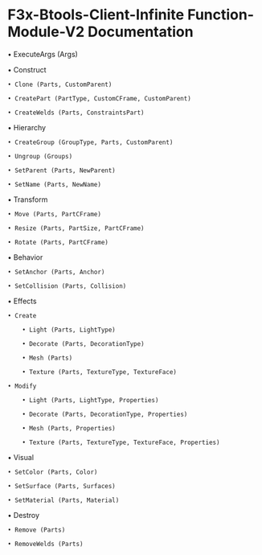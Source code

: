 # F3x-Btools-Client-Infinite Function-Module-V2 Documentation

• ExecuteArgs (Args)


• Construct

	• Clone (Parts, CustomParent)

	• CreatePart (PartType, CustomCFrame, CustomParent)

	• CreateWelds (Parts, ConstraintsPart)

• Hierarchy

	• CreateGroup (GroupType, Parts, CustomParent)

	• Ungroup (Groups)

	• SetParent (Parts, NewParent)

	• SetName (Parts, NewName)

• Transform

	• Move (Parts, PartCFrame)

	• Resize (Parts, PartSize, PartCFrame)

	• Rotate (Parts, PartCFrame)

• Behavior

	• SetAnchor (Parts, Anchor)

	• SetCollision (Parts, Collision)

• Effects

	• Create

		• Light (Parts, LightType)

		• Decorate (Parts, DecorationType)

		• Mesh (Parts)

		• Texture (Parts, TextureType, TextureFace)

	• Modify

		• Light (Parts, LightType, Properties)

		• Decorate (Parts, DecorationType, Properties)

		• Mesh (Parts, Properties)

		• Texture (Parts, TextureType, TextureFace, Properties)

• Visual

	• SetColor (Parts, Color)

	• SetSurface (Parts, Surfaces)

	• SetMaterial (Parts, Material)

• Destroy

	• Remove (Parts)

	• RemoveWelds (Parts)
